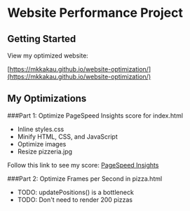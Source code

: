 Website Performance Project
===========================

Getting Started
---------------

View my optimized website:

[https://mkkakau.github.io/website-optimization/](https://mkkakau.github.io/website-optimization/)

My Optimizations
----------------

###Part 1: Optimize PageSpeed Insights score for index.html

* Inline styles.css
* Minify HTML, CSS, and JavaScript
* Optimize images
* Resize pizzeria.jpg

Follow this link to see my score: [PageSpeed Insights](https://developers.google.com/speed/pagespeed/insights/?url=https%3A%2F%2Fmkkakau.github.io%2Fwebsite-optimization)

###Part 2: Optimize Frames per Second in pizza.html

* TODO: updatePositions() is a bottleneck
* TODO: Don't need to render 200 pizzas
